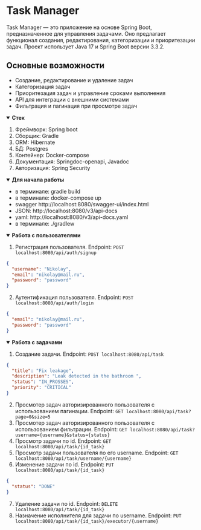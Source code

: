 # Task Manager

Task Manager — это приложение на основе Spring Boot, предназначенное для управления задачами. Оно предлагает функционал создания, редактирования, категоризации и приоритезации задач. Проект использует Java 17 и Spring Boot версии 3.3.2.

## Основные возможности

- Создание, редактирование и удаление задач
- Категоризация задач
- Приоритезация задач и управление сроками выполнения
- API для интеграции с внешними системами
- Фильтрация и пагинация при просмотре задач

<details open>
<summary><b>Стек</b></summary>

1. Фреймворк: Spring boot
2. Сборщик: Gradle
3. ORM: Hibernate
4. БД: Postgres
5. Контейнер: Docker-compose
6. Документация: Springdoc-openapi, Javadoc
7. Авторизация: Spring Security
</details>

<details open> 
<summary><b>Для начала работы</b></summary>

* в терминале: gradle build
* в терминале: docker-compose up
* swagger http://localhost:8080/swagger-ui/index.html
* JSON: http://localhost:8080/v3/api-docs
* yaml: http://localhost:8080/v3/api-docs.yaml
* в терминале: ./gradlew
</details>

<details open> 
<summary><b>Работа с пользователями</b></summary>

1. Регистрация пользователя. Endpoint: ``POST localhost:8080/api/auth/signup``
```json
{
  "username": "Nikolay",
  "email": "nikolay@mail.ru",
  "password": "password"
}
```
2. Аутентификация пользователя. Endpoint: ``POST localhost:8080/api/auth/login``
```json
{
  "email": "nikolay@mail.ru",
  "password": "password"
}
```

</details>

<details open> 
<summary><b>Работа с задачами</b></summary>


1. Создание задачи. Endpoint: ``POST localhost:8080/api/task``
```json
{
  "title": "Fix leakage",
  "description": "Leak detected in the bathroom ",
  "status": "IN_PROSSES",
  "priority": "CRITICAL"
}
```
2. Просмотер задач авторизированного пользователя с использованием пагинации. Endpoint:  ``GET localhost:8080/api/task?page=0&size=5``
3. Просмотер задач авторизированного пользователя с использованием фильтрации. Endpoint:  ``GET localhost:8080/api/task?username={username}&status={status}``
4. Просмотр задачи по id. Endpoint: ``GET localhost:8080/api/task/{id_task}``
5. Просмотр задачи пользователя по его username. Endpoint: ``GET localhost:8080/api/task/username/{username}``
6. Изменение задачи по id. Endpoint: ``PUT localhost:8080/api/task/{id_task}``
```json
{
  "status": "DONE"
}
```
7. Удаление задачи по id. Endpoint: ``DELETE localhost:8080/api/task/{id_task}``
8. Назначение исполнителя для задачи по username. Endpoint: ``PUT localhost:8080/api/task/{id_task}/executor/{username}``
</details>
